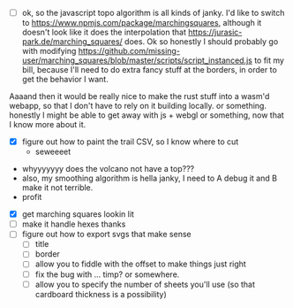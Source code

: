 

- [ ] ok, so the javascript topo algorithm is all kinds of janky. I'd like to switch to https://www.npmjs.com/package/marchingsquares, although it doesn't look like it does the interpolation that https://jurasic-park.de/marching_squares/ does. Ok so honestly I should probably go with modifying https://github.com/missing-user/marching_squares/blob/master/scripts/script_instanced.js to fit my bill, because I'll need to do extra fancy stuff at the borders, in order to get the behavior I want.



Aaaand then it would be really nice to make the rust stuff into a wasm'd webapp, so that I don't have to rely on it building locally. or something. honestly I might be able to get away with js + webgl or something, now that I know more about it.


- [x] figure out how to paint the trail CSV, so I know where to cut
	- seweeeet
- whyyyyyyy does the volcano not have a top???
- also, my smoothing algorithm is hella janky, I need to A debug it and B make it not terrible.
- profit


- [x] get marching squares lookin lit
- [ ] make it handle hexes thanks
- [ ] figure out how to export svgs that make sense
	- [ ] title
	- [ ] border
	- [ ] allow you to fiddle with the offset to make things just right
	- [ ] fix the bug with ... timp? or somewhere.
	- [ ] allow you to specify the number of sheets you'll use (so that cardboard thickness is a possibility)
